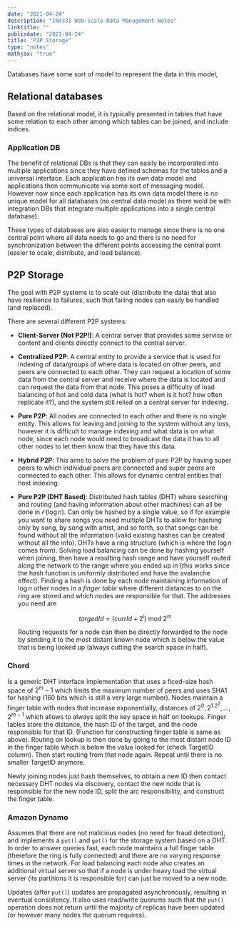 ```yaml
---
date: "2021-04-24"
description: "IN4331 Web-Scale Data Management Notes"
linktitle: ""
publisdate: "2021-04-24"
title: "P2P Storage"
type: "notes"
mathjax: "true"
---
```


Databases have some sort of model to represent the data in this model,

## Relational databases

Based on the relational model, it is typically presented in tables that have some relation to each other among which tables can be joined, and include indices.

### Application DB

The benefit of relational DBs is that they can easily be incorporated into multiple applications since they have defined schemas for the tables and a universal interface. Each application has its own data model and applications then communicate via some sort of messaging model. However now since each application has its own data model there is no unique model for all databases (no central data model as there wold be with integration DBs that integrate multiple applications into a single central database).

These types of databases are also easier to manage since there is no one central point where all data needs to go and there is no need for synchronization between the different points accessing the central point (easier to scale, distribute, and load balance).

## P2P Storage

The goal with P2P systems is to scale out (distribute the data) that also have resilience to failures, such that failing nodes can easily be handled (and replaced).

There are several different P2P systems:

- **Client-Server (Not P2P!)**: A central server that provides some service or content and clients directly connect to the central server.
- **Centralized P2P**: A central entity to provide a service that is used for indexing of data/groups of where data is located on other peers, and peers are connected to each other. They can request a location of some data from the central server and receive where the data is located and can request the data from that node. This poses a difficulty of load balancing of hot and cold data (what is hot? when is it hot? how often replicate it?), and the system still relied on a central server for indexing.
- **Pure P2P**: All nodes are connected to each other and there is no single entity. This allows for leaving and joining to the system without any loss, however it is difficult to manage indexing and what data is on what node, since each node would need to broadcast the data it has to all other nodes to let them know that they have this data.
- **Hybrid P2P**: This aims to solve the problem of pure P2P by having super peers to which individual peers are connected and super peers are connected to each other. This allows for dynamic central entities that host indexing.
- **Pure P2P (DHT Based)**: Distributed hash tables (DHT) where searching and routing (and having information about other machines) can all be done in $\mathcal{O}(\log{}n)$. Can only be hashed by a single value, so if for example you want to share songs you need multiple DHTs to allow for hashing only by song, by song with artist, and so forth, so that songs can be found without all the information (valid existing hashes can be created without all the info). DHTs have a ring structure (which is where the $\log{}n$ comes from). Solving load balancing can be done by hashing yourself when joining, then have a resulting hash range and have yourself routed along the network to the range where you ended up in (this works since the hash function is uniformly distributed and have the avalanche effect). Finding a hash is done by each node maintaining information of $\log{}n$ other nodes in a _finger table_ where different distances to on the ring are stored and which nodes are responsible for that. The addresses you need are

    $$targedId = (currId + 2^i) \text{ mod } 2^m$$

    Routing requests for a node can then be directly forwarded to the node by sending it to the most distant known node which is below the value that is being looked up (always cutting the search space in half).

### Chord

Is a generic DHT interface implementation that uses a ficed-size hash space of $2^m-1$ which limits the maximum number
of peers and uses SHA1 for hashing (160 bits which is still a very large number). Nodes maintain a finger table with
nodes that increase exponentially, distances of $2^0,2^1.2^2,...,2^{m-1}$ which allows to always split the key space in
half on lookups. Finger tables store the distance, the hash ID of the target, and the node responsible for that ID.
(Function for constructing finger table is same as above). Routing on lookup is then done by going to the most distant
node ID in the finger table which is below the value looked for (check TargetID column). Then start routing from that
node again. Repeat until there is no smaller TargetID anymore.

Newly joining nodes just hash themselves, to obtain a new ID then contact necessary DHT nodes via discovery, contact the
new node that is responsible for the new node ID, split the arc responsibility, and construct the finger table.

### Amazon Dynamo

Assumes that there are not malicious nodes (no need for fraud detection), and implements a `put()` and `get()` for the storage system based on a DHT. In order to answer queries fast, each node maintains a full finger table (therefore the ring is fully connected) and there are no varying response times in the network. For load balancing each node also creates an additional virtual server so that if a node is under heavy load the virtual server (its partitions it is responsible for) can just be moved to a new node.

Updates (after `put()`) updates are propagated asynchronously, resulting in eventual consistency. It also uses read/write quorums such that the `put()` operation does not return until the majority of replicas have been updated (or however many nodes the quorum requires).
